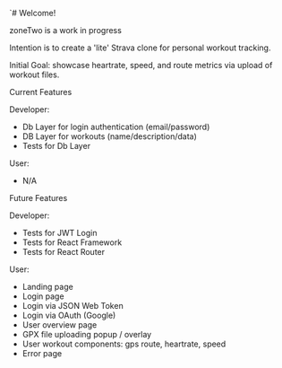 `# Welcome!

zoneTwo is a work in progress

Intention is to create a 'lite' Strava clone for personal workout tracking.

Initial Goal: showcase heartrate, speed, and route metrics via upload of workout files.

Current Features

Developer:

- Db Layer for login authentication (email/password)
- DB Layer for workouts (name/description/data)
- Tests for Db Layer

User:

- N/A

Future Features

Developer:

- Tests for JWT Login
- Tests for React Framework
- Tests for React Router

User:

- Landing page
- Login page
- Login via JSON Web Token
- Login via OAuth (Google)
- User overview page
- GPX file uploading popup / overlay
- User workout components: gps route, heartrate, speed
- Error page

